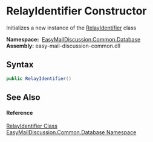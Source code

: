 RelayIdentifier Constructor
===========================
Initializes a new instance of the [RelayIdentifier][1] class

  **Namespace:**  [EasyMailDiscussion.Common.Database][2]  
  **Assembly:** easy-mail-discussion-common.dll

Syntax
------

```csharp
public RelayIdentifier()
```


See Also
--------

#### Reference
[RelayIdentifier Class][1]  
[EasyMailDiscussion.Common.Database Namespace][2]  

[1]: README.md
[2]: ../README.md